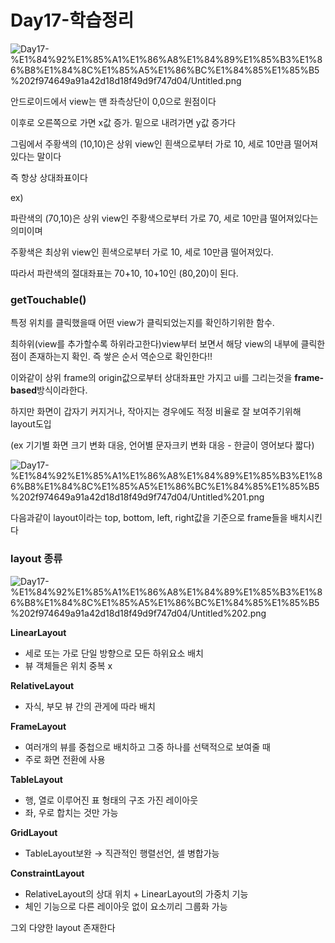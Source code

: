 # Day17-학습정리

![Day17-%E1%84%92%E1%85%A1%E1%86%A8%E1%84%89%E1%85%B3%E1%86%B8%E1%84%8C%E1%85%A5%E1%86%BC%E1%84%85%E1%85%B5%202f974649a91a42d18d18f49d9f747d04/Untitled.png](Day17-%E1%84%92%E1%85%A1%E1%86%A8%E1%84%89%E1%85%B3%E1%86%B8%E1%84%8C%E1%85%A5%E1%86%BC%E1%84%85%E1%85%B5%202f974649a91a42d18d18f49d9f747d04/Untitled.png)

안드로이드에서 view는 맨 좌측상단이 0,0으로 원점이다

이후로 오른쪽으로 가면 x값 증가. 밑으로 내려가면 y값 증가다

그림에서 주황색의 (10,10)은 상위 view인 흰색으로부터 가로 10, 세로 10만큼 떨어져있다는 말이다

즉 항상 상대좌표이다

ex)

파란색의 (70,10)은 상위 view인 주황색으로부터 가로 70, 세로 10만큼 떨어져있다는 의미이며

주황색은 최상위 view인 흰색으로부터 가로 10, 세로 10만큼 떨어져있다.

따라서 파란색의 절대좌표는 70+10, 10+10인 (80,20)이 된다.

### **getTouchable()**

특정 위치를 클릭했을때 어떤 view가 클릭되었는지를 확인하기위한 함수.

최하위(view를 추가할수록 하위라고한다)view부터 보면서 해당 view의 내부에 클릭한 점이 존재하는지 확인. 즉 쌓은 순서 역순으로 확인한다!!

이와같이 상위 frame의 origin값으로부터 상대좌표만 가지고 ui를 그리는것을 **frame-based**방식이라한다.

하지만 화면이 갑자기 커지거나, 작아지는 경우에도 적정 비율로 잘 보여주기위해 layout도입 

(ex 기기별 화면 크기 변화 대응, 언어별 문자크키 변화 대응 - 한글이 영어보다 짧다)

![Day17-%E1%84%92%E1%85%A1%E1%86%A8%E1%84%89%E1%85%B3%E1%86%B8%E1%84%8C%E1%85%A5%E1%86%BC%E1%84%85%E1%85%B5%202f974649a91a42d18d18f49d9f747d04/Untitled%201.png](Day17-%E1%84%92%E1%85%A1%E1%86%A8%E1%84%89%E1%85%B3%E1%86%B8%E1%84%8C%E1%85%A5%E1%86%BC%E1%84%85%E1%85%B5%202f974649a91a42d18d18f49d9f747d04/Untitled%201.png)

다음과같이 layout이라는 top, bottom, left, right값을 기준으로 frame들을 배치시킨다

### **layout 종류**

![Day17-%E1%84%92%E1%85%A1%E1%86%A8%E1%84%89%E1%85%B3%E1%86%B8%E1%84%8C%E1%85%A5%E1%86%BC%E1%84%85%E1%85%B5%202f974649a91a42d18d18f49d9f747d04/Untitled%202.png](Day17-%E1%84%92%E1%85%A1%E1%86%A8%E1%84%89%E1%85%B3%E1%86%B8%E1%84%8C%E1%85%A5%E1%86%BC%E1%84%85%E1%85%B5%202f974649a91a42d18d18f49d9f747d04/Untitled%202.png)

**LinearLayout**

- 세로 또는 가로 단일 방향으로 모든 하위요소 배치
- 뷰 객체들은 위치 중복 x

**RelativeLayout**

- 자식, 부모 뷰 간의 관게에 따라 배치

**FrameLayout**

- 여러개의 뷰를 중첩으로 배치하고 그중 하나를 선택적으로 보여줄 때
- 주로 화면 전환에 사용

**TableLayout**

- 행, 열로 이루어진 표 형태의 구조 가진 레이아웃
- 좌, 우로 합치는 것만 가능

**GridLayout**

- TableLayout보완 → 직관적인 행렬선언, 셀 병합가능

**ConstraintLayout**

- RelativeLayout의 상대 위치 + LinearLayout의 가중치 기능
- 체인 기능으로 다른 레이아웃 없이 요소끼리 그룹화 가능

그외 다양한 layout 존재한다